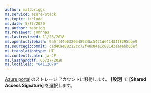 ```yaml
---
author: mattbriggs
ms.service: azure-stack
ms.topic: include
ms.date: 5/27/2020
ms.author: mabrigg
ms.reviewer: johnhas
ms.lastreviewed: 11/26/2018
ms.openlocfilehash: 9a5ff44e6320548934bc5421de4143ff6295bbe9
ms.sourcegitcommit: cad40ae88212cc72f40c84a1c88143ea0abb65ef
ms.translationtype: HT
ms.contentlocale: ja-JP
ms.lasthandoff: 05/27/2020
ms.locfileid: "84112070"
---
```

[Azure portal](https://portal.azure.com/) のストレージ アカウントに移動します。 **[設定]** で **[Shared Access Signature]** を選択します。
